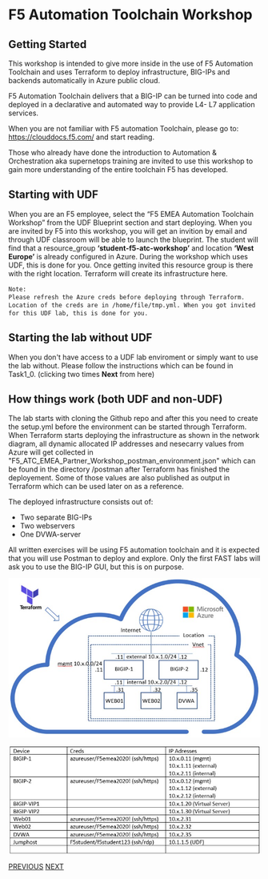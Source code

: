 # F5 Automation Toolchain Workshop

## Getting Started

This workshop is intended to give more inside in the use of F5 Automation Toolchain and uses Terraform to deploy infrastructure, BIG-IPs and backends automatically in Azure public cloud.

F5 Automation Toolchain delivers that a BIG-IP can be turned into code and deployed in a declarative and automated way to provide L4- L7 application services. 

When you are not familiar with F5 automation Toolchain, please go to: https://clouddocs.f5.com/  and start reading.

Those who already have done the introduction to Automation & Orchestration aka supernetops training are invited to use this workshop to gain more understanding of the entire toolchain F5 has developed.


## Starting with UDF

When you are an F5 employee, select the “F5 EMEA Automation Toolchain Workshop” from the UDF Blueprint section and start deploying.
When you are invited by F5 into this workshop, you will get an invition by email and through UDF classroom will be able to launch the blueprint.
The student will find that a resource_group **‘student<number>-f5-atc-workshop’** and location **‘West Europe’** is already configured in Azure.
During the workshop which uses UDF, this is done for you. Once getting invited this resource group is there with the right location. Terraform will create its infrastructure here.

```
Note:
Please refresh the Azure creds before deploying through Terraform. Location of the creds are in /home/file/tmp.yml. When you got invited for this UDF lab, this is done for you.
```

## Starting the lab without UDF

When you don't have access to a UDF lab enviroment or simply want to use the lab without. Please follow the instructions which can be found in Task1_0. (clicking two times **Next** from here)

## How things work (both UDF and non-UDF)
The lab starts with cloning the Github repo and after this you need to create the setup.yml before the environment can be started through Terraform.
When Terraform starts deploying the infrastructure as shown in the network diagram, all dynamic allocated IP addresses and nesecarry values from Azure will get collected in "F5_ATC_EMEA_Partner_Workshop_postman_environment.json" which can be found in the directory /postman after Terraform has finished the deployement. Some of those values are also published as output in Terraform which can be used later on as a reference.

The deployed infrastructure consists out of:
 * Two separate BIG-IPs
 * Two webservers
 * One DVWA-server

All written exercises will be using F5 automation toolchain and it is expected that you will use Postman to deploy and explore. Only the first FAST labs will ask you to use the BIG-IP GUI, but this is on purpose.

![](png/getting_started/network_diagram.png)


![](png/getting_started/workshop_overview_table.png)

[PREVIOUS](../README.md)      [NEXT](module_1/module1.md)